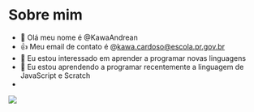 # Sobre mim
- 👋 Olá meu nome é @KawaAndrean
- :+1: Meu email de contato é @kawa.cardoso@escola.pr.gov.br
- 👀 Eu estou interessado em aprender a programar novas linguagens
- 🌱 Eu estou aprendendo a programar recentemente a linguagem de JavaScript e Scratch
- 
<a href="https://instagram.com/kawa_andrean" target="_blank"><img src="https://img.shields.io/badge/-Instagram-%23E4405F?style=for-the-badge&logo=instagram&logoColor=white" target="_blank"></a>
